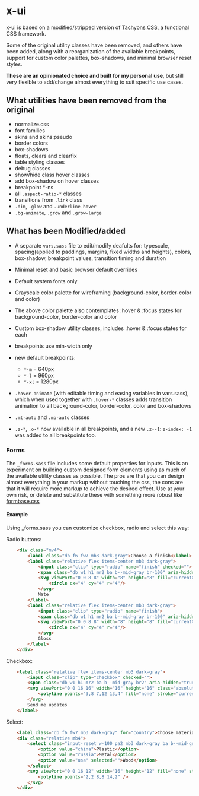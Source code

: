 # x-ui

x-ui is based on a modified/stripped version of [Tachyons CSS](http://tachyons.io/), a functional CSS framework.

Some of the original utility classes have been removed, and others have been added, along with a reorganization of the available breakpoints, support for custom color palettes, box-shadows, and minimal browser reset styles. 

__These are an opinionated choice and built for my personal use__, but still very flexible to add/change almost everything to suit specific use cases.

## What utilities have been removed from the original

- normalize.css
- font families
- skins and skins:pseudo
- border colors
- box-shadows
- floats, clears and clearfix
- table styling classes
- debug classes
- show/hide class hover classes
- add box-shadow on hover classes
- breakpoint *-ns
- all `.aspect-ratio-*` classes
- transitions from `.link` class
- `.dim`, `.glow` and `.underline-hover`
- `.bg-animate`, `.grow` and `.grow-large`

## What has been Modified/added

- A separate `vars.sass` file to edit/modify deafults for: typescale, spacing(applied to paddings, margins, fixed widths and heights), colors, box-shadow, breakpoint values, transition timing and duration
- Minimal reset and basic browser default overrides
- Default system fonts only
- Grayscale color palette for wireframing (background-color, border-color and color)
- The above color palette also contemplates :hover & :focus states for background-color, border-color and color
- Custom box-shadow utility classes, includes :hover & :focus states for each
- breakpoints use min-width only
- new default breakpoints:

    - `*-m` = 640px
    - `*-l` = 960px
    - `*-xl` = 1280px

- `.hover-animate` (with editable timing and easing variables in vars.sass), which when used together with `.hover-*` classes adds transition animation to all background-color, border-color, color and box-shadows
- `.mt-auto` and `.mb-auto` classes
- `.z-*`, `.o-*` now available in all breakpoints, and a new `.z--1`: `z-index: -1` was added to all breakpoints too.

### Forms

The `_forms.sass` file includes some default properties for inputs. This is an experiment on building custom designed form elements using as much of the available utility classes as possible. The pros are that you can design almost everything in your markup without touching the css, the cons are that it will require more markup to achieve the desired effect. Use at your own risk, or delete and substitute these with something more robust like [formbase.css](https://github.com/electerious/formbase)

#### Example

Using _forms.sass you can customize checkbox, radio and select this way:

Radio buttons:

```html
    <div class="mv4">
        <label class="db f6 fw7 mb3 dark-gray">Choose a finish</label>
        <label class="relative flex items-center mb3 dark-gray">
            <input class="clip" type="radio" name="finish" checked="">
            <span class="db w1 h1 mr2 ba b--mid-gray br-100" aria-hidden="true"></span>
            <svg viewPort="0 0 8 8" width="8" height="8" fill="currentColor" class="absolute ml1" aria-hidden="true">
                <circle cx="4" cy="4" r="4"/>
            </svg>
            Mate
        </label>
        <label class="relative flex items-center mb3 dark-gray">
            <input class="clip" type="radio" name="finish">
            <span class="db w1 h1 mr2 ba b--mid-gray br-100" aria-hidden="true"></span>
            <svg viewPort="0 0 8 8" width="8" height="8" fill="currentColor" class="absolute ml1" aria-hidden="true">
                <circle cx="4" cy="4" r="4"/>
            </svg>
            Gloss
        </label>
    </div>
```

Checkbox:

```html
    <label class="relative flex items-center mb3 dark-gray">
        <input class="clip" type="checkbox" checked="">
        <span class="db w1 h1 mr2 ba b--mid-gray br2" aria-hidden="true"></span>
        <svg viewPort="0 0 16 16" width="16" height="16" class="absolute" aria-hidden="true">
            <polyline points="3,8 7,12 13,4" fill="none" stroke="currentColor" stroke-width="2"/>
        </svg>
        Send me updates
    </label>
```

Select:

```html
    <label class="db f6 fw7 mb3 dark-gray" for="country">Choose materials</label>
    <div class="relative mb4">
        <select class="input-reset w-100 pa2 mb3 dark-gray ba b--mid-gray hover-animate hover-b--dark-gray br2" id="country">
            <option value="china">Plastic</option>
            <option value="russia">Metal</option>
            <option value="usa" selected="">Wood</option>
        </select>
        <svg viewPort="0 0 16 12" width="16" height="12" fill="none" stroke="currentColor" stroke-width="2" class="absolute right-0 top-1 mr2 nt1 dark-gray" aria-hidden="true">
            <polyline points="2,2 8,8 14,2" />
        </svg>
    </div>
```
